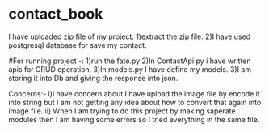 # contact_book
I have uploaded zip file of my project.
1)extract the zip file.
2)I have used postgresql database for save my contact.

#For running project -:
1)run the fate.py
2)In ContactApi.py i have written apis for CRUD operation.
3)In models.py I have define my models.
 3)I am storing it into Db and giving the response into json.


Concerns:-
i)I have concern about I have upload the image file by encode it into string but I am not getting any idea about how to convert that again into image file.
ii) When I am trying to do this project by making saperate modules then I am having some errors so I tried everything in the same file.
